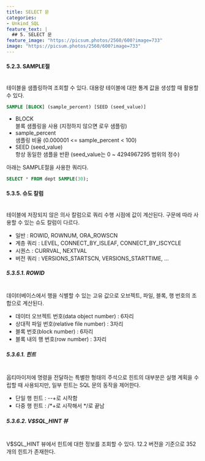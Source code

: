 ```yaml
---
title: SELECT 문
categories:
- Unkind_SQL
feature_text: |
  ## 5. SELECT 문
feature_image: "https://picsum.photos/2560/600?image=733"
image: "https://picsum.photos/2560/600?image=733"
---
```

<style>
	thead td { text-align: center; }
	td { border: 1px solid #444444; }
</style>

#### 5.2.3. SAMPLE절
<br/>
테이블을 샘플링하여 조회할 수 있다. 대용량 테이블에 대한 통계 값을 생성할 때 활용할 수 있다.  

```sql
SAMPLE [BLOCK] (sample_percent) [SEED (seed_value)]
```

+ BLOCK  
블록 샘플링을 사용 (지정하지 않으면 로우 샘플링)
+ sample_percent  
샘플링 비율 (0.000001 <= sample_percent < 100)
+ SEED (seed_value)  
항상 동일한 샘플을 반환 (seed_value는 0 ~ 4294967295 범위의 정수)

아래는 SAMPLE절을 사용한 쿼리다.

```sql
SELECT * FROM dept SAMPLE(30);
```

#### 5.3.5. 슈도 칼럼
<br/>
테이블에 저장되지 않은 의사 칼럼으로 쿼리 수행 시점에 값이 계산된다. 구문에 따라 사용할 수 있는 슈도 칼럼이 다르다.  

+ 일반 : ROWID, ROWNUM, ORA&#95;ROWSCN
+ 계층 쿼리 : LEVEL, CONNECT&#95;BY&#95;ISLEAF, CONNECT&#95;BY&#95;ISCYCLE
+ 시퀀스 : CURRVAL, NEXTVAL
+ 버전 쿼리 : VERSIONS&#95;STARTSCN, VERSIONS&#95;STARTTIME, ...

##### 5.3.5.1. ROWID
<br/>
데이터베이스에서 행을 식별할 수 있는 고유 값으로 오브젝트, 파일, 블록, 행 번호의 조합으로 계산된다.  

+ 데이터 오브젝트 번호(data object number) : 6자리
+ 상대적 파일 번호(relative file number) : 3자리
+ 블록 번호(block number) : 6자리
+ 블록 내의 행 번호(row number) : 3자리

##### 5.3.6.1. 힌트
<br/>
옵티마이저에 명령을 전달하는 특별한 형태의 주석으로 힌트의 대부분은 실행 계획을 수립할 때 사용되지만, 일부 힌트는 SQL 문의 동작을 제어한다.  

+ 단일 행 힌트 : --+로 시작함
+ 다중 행 힌트 : /&#42;+로 시작해서 &#42;/로 끝남

##### 5.3.6.2. V$SQL&#95;HINT 뷰
<br/>
V$SQL&#95;HINT 뷰에서 힌트에 대한 정보를 조회할 수 있다. 12.2 버전을 기준으로 352개의 힌트가 존재한다.
